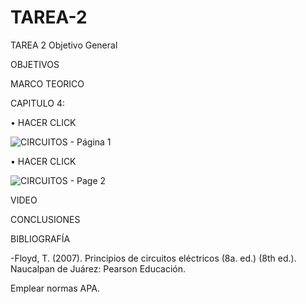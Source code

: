 # TAREA-2
TAREA 2
Objetivo General 

 

OBJETIVOS


MARCO TEORICO

CAPITULO 4:

•	HACER CLICK

![CIRCUITOS - Página 1](https://user-images.githubusercontent.com/93900233/142263723-79206e4e-08f2-458f-92af-e91e4884353a.png)

•	HACER CLICK

![CIRCUITOS - Page 2](https://user-images.githubusercontent.com/93900233/142263729-97b76030-c6fa-443a-9a13-be63c127fe7b.png)




VIDEO




CONCLUSIONES





BIBLIOGRAFÍA

-Floyd, T. (2007). Principios de circuitos eléctricos (8a. ed.) (8th ed.). Naucalpan de Juárez: Pearson Educación.

Emplear normas APA.
